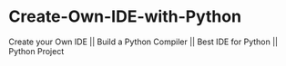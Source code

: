 # Create-Own-IDE-with-Python
Create your Own IDE || Build a Python Compiler || Best IDE for Python || Python Project
